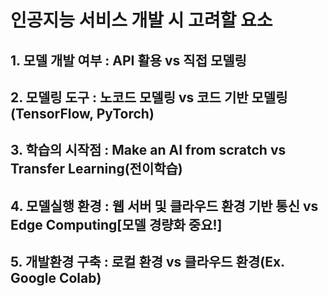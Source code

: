 # 인공지능 서비스 개발 시 고려할 요소

## 1. 모델 개발 여부 : API 활용 vs 직접 모델링
## 2. 모델링 도구 : 노코드 모델링 vs 코드 기반 모델링(TensorFlow, PyTorch)
## 3. 학습의 시작점 : Make an AI from scratch vs Transfer Learning(전이학습)
## 4. 모델실행 환경 : 웹 서버 및 클라우드 환경 기반 통신 vs Edge Computing[모델 경량화 중요!]
## 5. 개발환경 구축 : 로컬 환경 vs 클라우드 환경(Ex. Google Colab)